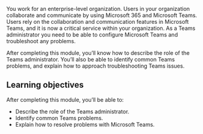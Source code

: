 You work for an enterprise-level organization. Users in your organization collaborate and communicate by using Microsoft 365 and Microsoft Teams. Users rely on the collaboration and communication features in Microsoft Teams, and it is now a critical service within your organization. As a Teams administrator you need to be able to configure Microsoft Teams and troubleshoot any problems. 

After completing this module, you’ll know how to describe the role of the Teams administrator. You’ll also be able to identify common Teams problems, and explain how to approach troubleshooting Teams issues.

## Learning objectives

After completing this module, you’ll be able to:

- Describe the role of the Teams administrator. 
- Identify common Teams problems. 
- Explain how to resolve problems with Microsoft Teams.
 